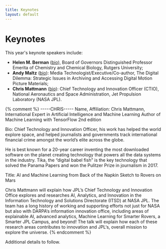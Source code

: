```yaml
---
title: Keynotes
layout: default
---
```


# Keynotes

This year's keynote speakers include:

* **Helen M. Berman** ([bio](https://chem.rutgers.edu/people/faculty-bio/120-berman-helen)), Board of Governors Distinguished Professor Emerita of Chemistry and Chemical Biology, Rutgers University; 
* **Andy Maltz** ([bio](https://www.linkedin.com/in/andymaltz)): Media Technologist/Executive/Co-author, The Digital Dilemma: Strategic Issues in Archiving and Accessing Digital Motion Picture Materials; 
* **Chris Mattmann** ([bio](https://scienceandtechnology.jpl.nasa.gov/dr-chris-mattmann)): Chief Technology and Innovation Officer (CTIO), National Aeronautics and Space Administration, Jet Propulsion Laboratory (NASA JPL).

{% comment %}
-----CHRIS-----
Name, Affiliation:
Chris Mattmann, International Expert in Artificial Intelligence and Machine Learning
Author of Machine Learning with TensorFlow 2nd edition

Bio:
Chief Technology and Innovation Officer, his work has helped the world explore space, and helped journalists and governments track international financial crime amongst the world’s elite across the globe.

He is best known for a 20-year career inventing the most downloaded software on the planet creating technology that powers all the data systems in the industry. Tika, the “digital babel fish” is the key technology that solved the Panama Papers and won the Pulitzer Prize in journalism in 2017. 

Title: AI and Machine Learning from Back of the Napkin Sketch to Rovers on Mars

Chris Mattmann will explain how JPL’s Chief Technology and Innovation Office explores and researches AI, Analytics, and Innovation in the Information Technology and Solutions Directorate (ITSD) at NASA JPL. The team has a long history of working and supporting efforts not just for NASA but also with DARPA‘s information innovation office, including areas of explainable AI, advanced analytics, Machine Learning for Smarter Rovers, a Smarter JPL Campus, and beyond! The talk will explain how each of these research areas contributes to innovation and JPL‘s, overall mission to explore the universe. 
{% endcomment %}

Additional details to follow.
